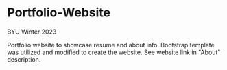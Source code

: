 # Portfolio-Website
BYU Winter 2023

Portfolio website to showcase resume and about info. Bootstrap template was utilized and modified to create the website. See website link in "About" description.
